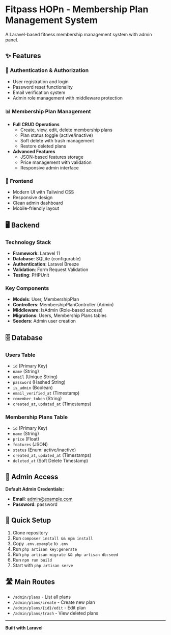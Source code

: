 # Fitpass HOPn - Membership Plan Management System

A Laravel-based fitness membership management system with admin panel.

## ✨ Features

### 🔐 Authentication & Authorization
- User registration and login
- Password reset functionality
- Email verification system
- Admin role management with middleware protection

### 📊 Membership Plan Management
- **Full CRUD Operations**
  - Create, view, edit, delete membership plans
  - Plan status toggle (active/inactive)
  - Soft delete with trash management
  - Restore deleted plans
- **Advanced Features**
  - JSON-based features storage
  - Price management with validation
  - Responsive admin interface

### 🎨 Frontend
- Modern UI with Tailwind CSS
- Responsive design
- Clean admin dashboard
- Mobile-friendly layout

## 🖥️ Backend

### Technology Stack
- **Framework**: Laravel 11
- **Database**: SQLite (configurable)
- **Authentication**: Laravel Breeze
- **Validation**: Form Request Validation
- **Testing**: PHPUnit

### Key Components
- **Models**: User, MembershipPlan
- **Controllers**: MembershipPlanController (Admin)
- **Middleware**: IsAdmin (Role-based access)
- **Migrations**: Users, Membership Plans tables
- **Seeders**: Admin user creation

## 🗄️ Database

### Users Table
- `id` (Primary Key)
- `name` (String)
- `email` (Unique String)
- `password` (Hashed String)
- `is_admin` (Boolean)
- `email_verified_at` (Timestamp)
- `remember_token` (String)
- `created_at`, `updated_at` (Timestamps)

### Membership Plans Table
- `id` (Primary Key)
- `name` (String)
- `price` (Float)
- `features` (JSON)
- `status` (Enum: active/inactive)
- `created_at`, `updated_at` (Timestamps)
- `deleted_at` (Soft Delete Timestamp)

## 👤 Admin Access

**Default Admin Credentials:**
- **Email**: admin@example.com
- **Password**: password

## 🚀 Quick Setup

1. Clone repository
2. Run `composer install && npm install`
3. Copy `.env.example` to `.env`
4. Run `php artisan key:generate`
5. Run `php artisan migrate && php artisan db:seed`
6. Run `npm run build`
7. Start with `php artisan serve`

## 🛣️ Main Routes

- `/admin/plans` - List all plans
- `/admin/plans/create` - Create new plan
- `/admin/plans/{id}/edit` - Edit plan
- `/admin/plans/trash` - View deleted plans

---

**Built with Laravel** 